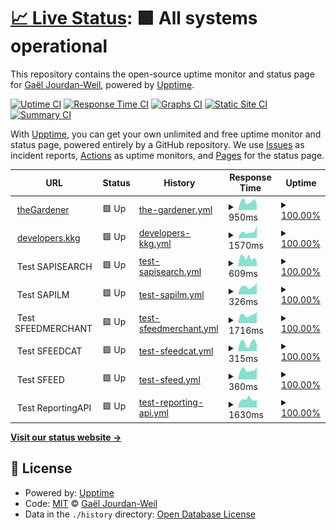 # [📈 Live Status](https://gaeljw.github.io/poc-uptime): <!--live status--> **🟩 All systems operational**

This repository contains the open-source uptime monitor and status page for [Gaël Jourdan-Weil](https://gaeljw.github.io/poc-uptime), powered by [Upptime](https://github.com/upptime/upptime).

[![Uptime CI](https://github.com/gaeljw/poc-uptime/workflows/Uptime%20CI/badge.svg)](https://github.com/gaeljw/poc-uptime/actions?query=workflow%3A%22Uptime+CI%22)
[![Response Time CI](https://github.com/gaeljw/poc-uptime/workflows/Response%20Time%20CI/badge.svg)](https://github.com/gaeljw/poc-uptime/actions?query=workflow%3A%22Response+Time+CI%22)
[![Graphs CI](https://github.com/gaeljw/poc-uptime/workflows/Graphs%20CI/badge.svg)](https://github.com/gaeljw/poc-uptime/actions?query=workflow%3A%22Graphs+CI%22)
[![Static Site CI](https://github.com/gaeljw/poc-uptime/workflows/Static%20Site%20CI/badge.svg)](https://github.com/gaeljw/poc-uptime/actions?query=workflow%3A%22Static+Site+CI%22)
[![Summary CI](https://github.com/gaeljw/poc-uptime/workflows/Summary%20CI/badge.svg)](https://github.com/gaeljw/poc-uptime/actions?query=workflow%3A%22Summary+CI%22)

With [Upptime](https://upptime.js.org), you can get your own unlimited and free uptime monitor and status page, powered entirely by a GitHub repository. We use [Issues](https://github.com/gaeljw/poc-uptime/issues) as incident reports, [Actions](https://github.com/gaeljw/poc-uptime/actions) as uptime monitors, and [Pages](https://gaeljw.github.io/poc-uptime) for the status page.

<!--start: status pages-->
<!-- This summary is generated by Upptime (https://github.com/upptime/upptime) -->
<!-- Do not edit this manually, your changes will be overwritten -->
<!-- prettier-ignore -->
| URL | Status | History | Response Time | Uptime |
| --- | ------ | ------- | ------------- | ------ |
| <img alt="" src="https://icons.duckduckgo.com/ip3/thegardener.kelkoogroup.com.ico" height="13"> [theGardener](https://thegardener.kelkoogroup.com/) | 🟩 Up | [the-gardener.yml](https://github.com/gaeljw/poc-uptime/commits/HEAD/history/the-gardener.yml) | <details><summary><img alt="Response time graph" src="./graphs/the-gardener/response-time-week.png" height="20"> 950ms</summary><br><a href="https://gaeljw.github.io/poc-uptime/history/the-gardener"><img alt="Response time 856" src="https://img.shields.io/endpoint?url=https%3A%2F%2Fraw.githubusercontent.com%2Fgaeljw%2Fpoc-uptime%2FHEAD%2Fapi%2Fthe-gardener%2Fresponse-time.json"></a><br><a href="https://gaeljw.github.io/poc-uptime/history/the-gardener"><img alt="24-hour response time 1237" src="https://img.shields.io/endpoint?url=https%3A%2F%2Fraw.githubusercontent.com%2Fgaeljw%2Fpoc-uptime%2FHEAD%2Fapi%2Fthe-gardener%2Fresponse-time-day.json"></a><br><a href="https://gaeljw.github.io/poc-uptime/history/the-gardener"><img alt="7-day response time 950" src="https://img.shields.io/endpoint?url=https%3A%2F%2Fraw.githubusercontent.com%2Fgaeljw%2Fpoc-uptime%2FHEAD%2Fapi%2Fthe-gardener%2Fresponse-time-week.json"></a><br><a href="https://gaeljw.github.io/poc-uptime/history/the-gardener"><img alt="30-day response time 966" src="https://img.shields.io/endpoint?url=https%3A%2F%2Fraw.githubusercontent.com%2Fgaeljw%2Fpoc-uptime%2FHEAD%2Fapi%2Fthe-gardener%2Fresponse-time-month.json"></a><br><a href="https://gaeljw.github.io/poc-uptime/history/the-gardener"><img alt="1-year response time 844" src="https://img.shields.io/endpoint?url=https%3A%2F%2Fraw.githubusercontent.com%2Fgaeljw%2Fpoc-uptime%2FHEAD%2Fapi%2Fthe-gardener%2Fresponse-time-year.json"></a></details> | <details><summary><a href="https://gaeljw.github.io/poc-uptime/history/the-gardener">100.00%</a></summary><a href="https://gaeljw.github.io/poc-uptime/history/the-gardener"><img alt="All-time uptime 96.79%" src="https://img.shields.io/endpoint?url=https%3A%2F%2Fraw.githubusercontent.com%2Fgaeljw%2Fpoc-uptime%2FHEAD%2Fapi%2Fthe-gardener%2Fuptime.json"></a><br><a href="https://gaeljw.github.io/poc-uptime/history/the-gardener"><img alt="24-hour uptime 100.00%" src="https://img.shields.io/endpoint?url=https%3A%2F%2Fraw.githubusercontent.com%2Fgaeljw%2Fpoc-uptime%2FHEAD%2Fapi%2Fthe-gardener%2Fuptime-day.json"></a><br><a href="https://gaeljw.github.io/poc-uptime/history/the-gardener"><img alt="7-day uptime 100.00%" src="https://img.shields.io/endpoint?url=https%3A%2F%2Fraw.githubusercontent.com%2Fgaeljw%2Fpoc-uptime%2FHEAD%2Fapi%2Fthe-gardener%2Fuptime-week.json"></a><br><a href="https://gaeljw.github.io/poc-uptime/history/the-gardener"><img alt="30-day uptime 100.00%" src="https://img.shields.io/endpoint?url=https%3A%2F%2Fraw.githubusercontent.com%2Fgaeljw%2Fpoc-uptime%2FHEAD%2Fapi%2Fthe-gardener%2Fuptime-month.json"></a><br><a href="https://gaeljw.github.io/poc-uptime/history/the-gardener"><img alt="1-year uptime 99.75%" src="https://img.shields.io/endpoint?url=https%3A%2F%2Fraw.githubusercontent.com%2Fgaeljw%2Fpoc-uptime%2FHEAD%2Fapi%2Fthe-gardener%2Fuptime-year.json"></a></details>
| <img alt="" src="https://icons.duckduckgo.com/ip3/developers.kelkoogroup.com.ico" height="13"> [developers.kkg](https://developers.kelkoogroup.com/) | 🟩 Up | [developers-kkg.yml](https://github.com/gaeljw/poc-uptime/commits/HEAD/history/developers-kkg.yml) | <details><summary><img alt="Response time graph" src="./graphs/developers-kkg/response-time-week.png" height="20"> 1570ms</summary><br><a href="https://gaeljw.github.io/poc-uptime/history/developers-kkg"><img alt="Response time 1412" src="https://img.shields.io/endpoint?url=https%3A%2F%2Fraw.githubusercontent.com%2Fgaeljw%2Fpoc-uptime%2FHEAD%2Fapi%2Fdevelopers-kkg%2Fresponse-time.json"></a><br><a href="https://gaeljw.github.io/poc-uptime/history/developers-kkg"><img alt="24-hour response time 1605" src="https://img.shields.io/endpoint?url=https%3A%2F%2Fraw.githubusercontent.com%2Fgaeljw%2Fpoc-uptime%2FHEAD%2Fapi%2Fdevelopers-kkg%2Fresponse-time-day.json"></a><br><a href="https://gaeljw.github.io/poc-uptime/history/developers-kkg"><img alt="7-day response time 1570" src="https://img.shields.io/endpoint?url=https%3A%2F%2Fraw.githubusercontent.com%2Fgaeljw%2Fpoc-uptime%2FHEAD%2Fapi%2Fdevelopers-kkg%2Fresponse-time-week.json"></a><br><a href="https://gaeljw.github.io/poc-uptime/history/developers-kkg"><img alt="30-day response time 1318" src="https://img.shields.io/endpoint?url=https%3A%2F%2Fraw.githubusercontent.com%2Fgaeljw%2Fpoc-uptime%2FHEAD%2Fapi%2Fdevelopers-kkg%2Fresponse-time-month.json"></a><br><a href="https://gaeljw.github.io/poc-uptime/history/developers-kkg"><img alt="1-year response time 1634" src="https://img.shields.io/endpoint?url=https%3A%2F%2Fraw.githubusercontent.com%2Fgaeljw%2Fpoc-uptime%2FHEAD%2Fapi%2Fdevelopers-kkg%2Fresponse-time-year.json"></a></details> | <details><summary><a href="https://gaeljw.github.io/poc-uptime/history/developers-kkg">100.00%</a></summary><a href="https://gaeljw.github.io/poc-uptime/history/developers-kkg"><img alt="All-time uptime 91.01%" src="https://img.shields.io/endpoint?url=https%3A%2F%2Fraw.githubusercontent.com%2Fgaeljw%2Fpoc-uptime%2FHEAD%2Fapi%2Fdevelopers-kkg%2Fuptime.json"></a><br><a href="https://gaeljw.github.io/poc-uptime/history/developers-kkg"><img alt="24-hour uptime 100.00%" src="https://img.shields.io/endpoint?url=https%3A%2F%2Fraw.githubusercontent.com%2Fgaeljw%2Fpoc-uptime%2FHEAD%2Fapi%2Fdevelopers-kkg%2Fuptime-day.json"></a><br><a href="https://gaeljw.github.io/poc-uptime/history/developers-kkg"><img alt="7-day uptime 100.00%" src="https://img.shields.io/endpoint?url=https%3A%2F%2Fraw.githubusercontent.com%2Fgaeljw%2Fpoc-uptime%2FHEAD%2Fapi%2Fdevelopers-kkg%2Fuptime-week.json"></a><br><a href="https://gaeljw.github.io/poc-uptime/history/developers-kkg"><img alt="30-day uptime 100.00%" src="https://img.shields.io/endpoint?url=https%3A%2F%2Fraw.githubusercontent.com%2Fgaeljw%2Fpoc-uptime%2FHEAD%2Fapi%2Fdevelopers-kkg%2Fuptime-month.json"></a><br><a href="https://gaeljw.github.io/poc-uptime/history/developers-kkg"><img alt="1-year uptime 88.56%" src="https://img.shields.io/endpoint?url=https%3A%2F%2Fraw.githubusercontent.com%2Fgaeljw%2Fpoc-uptime%2FHEAD%2Fapi%2Fdevelopers-kkg%2Fuptime-year.json"></a></details>
| <img alt="" src="https://icons.duckduckgo.com/ip3/null.ico" height="13"> Test SAPISEARCH | 🟩 Up | [test-sapisearch.yml](https://github.com/gaeljw/poc-uptime/commits/HEAD/history/test-sapisearch.yml) | <details><summary><img alt="Response time graph" src="./graphs/test-sapisearch/response-time-week.png" height="20"> 609ms</summary><br><a href="https://gaeljw.github.io/poc-uptime/history/test-sapisearch"><img alt="Response time 553" src="https://img.shields.io/endpoint?url=https%3A%2F%2Fraw.githubusercontent.com%2Fgaeljw%2Fpoc-uptime%2FHEAD%2Fapi%2Ftest-sapisearch%2Fresponse-time.json"></a><br><a href="https://gaeljw.github.io/poc-uptime/history/test-sapisearch"><img alt="24-hour response time 900" src="https://img.shields.io/endpoint?url=https%3A%2F%2Fraw.githubusercontent.com%2Fgaeljw%2Fpoc-uptime%2FHEAD%2Fapi%2Ftest-sapisearch%2Fresponse-time-day.json"></a><br><a href="https://gaeljw.github.io/poc-uptime/history/test-sapisearch"><img alt="7-day response time 609" src="https://img.shields.io/endpoint?url=https%3A%2F%2Fraw.githubusercontent.com%2Fgaeljw%2Fpoc-uptime%2FHEAD%2Fapi%2Ftest-sapisearch%2Fresponse-time-week.json"></a><br><a href="https://gaeljw.github.io/poc-uptime/history/test-sapisearch"><img alt="30-day response time 561" src="https://img.shields.io/endpoint?url=https%3A%2F%2Fraw.githubusercontent.com%2Fgaeljw%2Fpoc-uptime%2FHEAD%2Fapi%2Ftest-sapisearch%2Fresponse-time-month.json"></a><br><a href="https://gaeljw.github.io/poc-uptime/history/test-sapisearch"><img alt="1-year response time 541" src="https://img.shields.io/endpoint?url=https%3A%2F%2Fraw.githubusercontent.com%2Fgaeljw%2Fpoc-uptime%2FHEAD%2Fapi%2Ftest-sapisearch%2Fresponse-time-year.json"></a></details> | <details><summary><a href="https://gaeljw.github.io/poc-uptime/history/test-sapisearch">100.00%</a></summary><a href="https://gaeljw.github.io/poc-uptime/history/test-sapisearch"><img alt="All-time uptime 99.45%" src="https://img.shields.io/endpoint?url=https%3A%2F%2Fraw.githubusercontent.com%2Fgaeljw%2Fpoc-uptime%2FHEAD%2Fapi%2Ftest-sapisearch%2Fuptime.json"></a><br><a href="https://gaeljw.github.io/poc-uptime/history/test-sapisearch"><img alt="24-hour uptime 100.00%" src="https://img.shields.io/endpoint?url=https%3A%2F%2Fraw.githubusercontent.com%2Fgaeljw%2Fpoc-uptime%2FHEAD%2Fapi%2Ftest-sapisearch%2Fuptime-day.json"></a><br><a href="https://gaeljw.github.io/poc-uptime/history/test-sapisearch"><img alt="7-day uptime 100.00%" src="https://img.shields.io/endpoint?url=https%3A%2F%2Fraw.githubusercontent.com%2Fgaeljw%2Fpoc-uptime%2FHEAD%2Fapi%2Ftest-sapisearch%2Fuptime-week.json"></a><br><a href="https://gaeljw.github.io/poc-uptime/history/test-sapisearch"><img alt="30-day uptime 99.89%" src="https://img.shields.io/endpoint?url=https%3A%2F%2Fraw.githubusercontent.com%2Fgaeljw%2Fpoc-uptime%2FHEAD%2Fapi%2Ftest-sapisearch%2Fuptime-month.json"></a><br><a href="https://gaeljw.github.io/poc-uptime/history/test-sapisearch"><img alt="1-year uptime 99.90%" src="https://img.shields.io/endpoint?url=https%3A%2F%2Fraw.githubusercontent.com%2Fgaeljw%2Fpoc-uptime%2FHEAD%2Fapi%2Ftest-sapisearch%2Fuptime-year.json"></a></details>
| <img alt="" src="https://icons.duckduckgo.com/ip3/null.ico" height="13"> Test SAPILM | 🟩 Up | [test-sapilm.yml](https://github.com/gaeljw/poc-uptime/commits/HEAD/history/test-sapilm.yml) | <details><summary><img alt="Response time graph" src="./graphs/test-sapilm/response-time-week.png" height="20"> 326ms</summary><br><a href="https://gaeljw.github.io/poc-uptime/history/test-sapilm"><img alt="Response time 286" src="https://img.shields.io/endpoint?url=https%3A%2F%2Fraw.githubusercontent.com%2Fgaeljw%2Fpoc-uptime%2FHEAD%2Fapi%2Ftest-sapilm%2Fresponse-time.json"></a><br><a href="https://gaeljw.github.io/poc-uptime/history/test-sapilm"><img alt="24-hour response time 361" src="https://img.shields.io/endpoint?url=https%3A%2F%2Fraw.githubusercontent.com%2Fgaeljw%2Fpoc-uptime%2FHEAD%2Fapi%2Ftest-sapilm%2Fresponse-time-day.json"></a><br><a href="https://gaeljw.github.io/poc-uptime/history/test-sapilm"><img alt="7-day response time 326" src="https://img.shields.io/endpoint?url=https%3A%2F%2Fraw.githubusercontent.com%2Fgaeljw%2Fpoc-uptime%2FHEAD%2Fapi%2Ftest-sapilm%2Fresponse-time-week.json"></a><br><a href="https://gaeljw.github.io/poc-uptime/history/test-sapilm"><img alt="30-day response time 282" src="https://img.shields.io/endpoint?url=https%3A%2F%2Fraw.githubusercontent.com%2Fgaeljw%2Fpoc-uptime%2FHEAD%2Fapi%2Ftest-sapilm%2Fresponse-time-month.json"></a><br><a href="https://gaeljw.github.io/poc-uptime/history/test-sapilm"><img alt="1-year response time 288" src="https://img.shields.io/endpoint?url=https%3A%2F%2Fraw.githubusercontent.com%2Fgaeljw%2Fpoc-uptime%2FHEAD%2Fapi%2Ftest-sapilm%2Fresponse-time-year.json"></a></details> | <details><summary><a href="https://gaeljw.github.io/poc-uptime/history/test-sapilm">100.00%</a></summary><a href="https://gaeljw.github.io/poc-uptime/history/test-sapilm"><img alt="All-time uptime 99.35%" src="https://img.shields.io/endpoint?url=https%3A%2F%2Fraw.githubusercontent.com%2Fgaeljw%2Fpoc-uptime%2FHEAD%2Fapi%2Ftest-sapilm%2Fuptime.json"></a><br><a href="https://gaeljw.github.io/poc-uptime/history/test-sapilm"><img alt="24-hour uptime 100.00%" src="https://img.shields.io/endpoint?url=https%3A%2F%2Fraw.githubusercontent.com%2Fgaeljw%2Fpoc-uptime%2FHEAD%2Fapi%2Ftest-sapilm%2Fuptime-day.json"></a><br><a href="https://gaeljw.github.io/poc-uptime/history/test-sapilm"><img alt="7-day uptime 100.00%" src="https://img.shields.io/endpoint?url=https%3A%2F%2Fraw.githubusercontent.com%2Fgaeljw%2Fpoc-uptime%2FHEAD%2Fapi%2Ftest-sapilm%2Fuptime-week.json"></a><br><a href="https://gaeljw.github.io/poc-uptime/history/test-sapilm"><img alt="30-day uptime 99.89%" src="https://img.shields.io/endpoint?url=https%3A%2F%2Fraw.githubusercontent.com%2Fgaeljw%2Fpoc-uptime%2FHEAD%2Fapi%2Ftest-sapilm%2Fuptime-month.json"></a><br><a href="https://gaeljw.github.io/poc-uptime/history/test-sapilm"><img alt="1-year uptime 99.90%" src="https://img.shields.io/endpoint?url=https%3A%2F%2Fraw.githubusercontent.com%2Fgaeljw%2Fpoc-uptime%2FHEAD%2Fapi%2Ftest-sapilm%2Fuptime-year.json"></a></details>
| <img alt="" src="https://icons.duckduckgo.com/ip3/null.ico" height="13"> Test SFEEDMERCHANT | 🟩 Up | [test-sfeedmerchant.yml](https://github.com/gaeljw/poc-uptime/commits/HEAD/history/test-sfeedmerchant.yml) | <details><summary><img alt="Response time graph" src="./graphs/test-sfeedmerchant/response-time-week.png" height="20"> 1716ms</summary><br><a href="https://gaeljw.github.io/poc-uptime/history/test-sfeedmerchant"><img alt="Response time 1184" src="https://img.shields.io/endpoint?url=https%3A%2F%2Fraw.githubusercontent.com%2Fgaeljw%2Fpoc-uptime%2FHEAD%2Fapi%2Ftest-sfeedmerchant%2Fresponse-time.json"></a><br><a href="https://gaeljw.github.io/poc-uptime/history/test-sfeedmerchant"><img alt="24-hour response time 2175" src="https://img.shields.io/endpoint?url=https%3A%2F%2Fraw.githubusercontent.com%2Fgaeljw%2Fpoc-uptime%2FHEAD%2Fapi%2Ftest-sfeedmerchant%2Fresponse-time-day.json"></a><br><a href="https://gaeljw.github.io/poc-uptime/history/test-sfeedmerchant"><img alt="7-day response time 1716" src="https://img.shields.io/endpoint?url=https%3A%2F%2Fraw.githubusercontent.com%2Fgaeljw%2Fpoc-uptime%2FHEAD%2Fapi%2Ftest-sfeedmerchant%2Fresponse-time-week.json"></a><br><a href="https://gaeljw.github.io/poc-uptime/history/test-sfeedmerchant"><img alt="30-day response time 2198" src="https://img.shields.io/endpoint?url=https%3A%2F%2Fraw.githubusercontent.com%2Fgaeljw%2Fpoc-uptime%2FHEAD%2Fapi%2Ftest-sfeedmerchant%2Fresponse-time-month.json"></a><br><a href="https://gaeljw.github.io/poc-uptime/history/test-sfeedmerchant"><img alt="1-year response time 1335" src="https://img.shields.io/endpoint?url=https%3A%2F%2Fraw.githubusercontent.com%2Fgaeljw%2Fpoc-uptime%2FHEAD%2Fapi%2Ftest-sfeedmerchant%2Fresponse-time-year.json"></a></details> | <details><summary><a href="https://gaeljw.github.io/poc-uptime/history/test-sfeedmerchant">100.00%</a></summary><a href="https://gaeljw.github.io/poc-uptime/history/test-sfeedmerchant"><img alt="All-time uptime 98.90%" src="https://img.shields.io/endpoint?url=https%3A%2F%2Fraw.githubusercontent.com%2Fgaeljw%2Fpoc-uptime%2FHEAD%2Fapi%2Ftest-sfeedmerchant%2Fuptime.json"></a><br><a href="https://gaeljw.github.io/poc-uptime/history/test-sfeedmerchant"><img alt="24-hour uptime 100.00%" src="https://img.shields.io/endpoint?url=https%3A%2F%2Fraw.githubusercontent.com%2Fgaeljw%2Fpoc-uptime%2FHEAD%2Fapi%2Ftest-sfeedmerchant%2Fuptime-day.json"></a><br><a href="https://gaeljw.github.io/poc-uptime/history/test-sfeedmerchant"><img alt="7-day uptime 100.00%" src="https://img.shields.io/endpoint?url=https%3A%2F%2Fraw.githubusercontent.com%2Fgaeljw%2Fpoc-uptime%2FHEAD%2Fapi%2Ftest-sfeedmerchant%2Fuptime-week.json"></a><br><a href="https://gaeljw.github.io/poc-uptime/history/test-sfeedmerchant"><img alt="30-day uptime 98.17%" src="https://img.shields.io/endpoint?url=https%3A%2F%2Fraw.githubusercontent.com%2Fgaeljw%2Fpoc-uptime%2FHEAD%2Fapi%2Ftest-sfeedmerchant%2Fuptime-month.json"></a><br><a href="https://gaeljw.github.io/poc-uptime/history/test-sfeedmerchant"><img alt="1-year uptime 99.70%" src="https://img.shields.io/endpoint?url=https%3A%2F%2Fraw.githubusercontent.com%2Fgaeljw%2Fpoc-uptime%2FHEAD%2Fapi%2Ftest-sfeedmerchant%2Fuptime-year.json"></a></details>
| <img alt="" src="https://icons.duckduckgo.com/ip3/null.ico" height="13"> Test SFEEDCAT | 🟩 Up | [test-sfeedcat.yml](https://github.com/gaeljw/poc-uptime/commits/HEAD/history/test-sfeedcat.yml) | <details><summary><img alt="Response time graph" src="./graphs/test-sfeedcat/response-time-week.png" height="20"> 315ms</summary><br><a href="https://gaeljw.github.io/poc-uptime/history/test-sfeedcat"><img alt="Response time 287" src="https://img.shields.io/endpoint?url=https%3A%2F%2Fraw.githubusercontent.com%2Fgaeljw%2Fpoc-uptime%2FHEAD%2Fapi%2Ftest-sfeedcat%2Fresponse-time.json"></a><br><a href="https://gaeljw.github.io/poc-uptime/history/test-sfeedcat"><img alt="24-hour response time 311" src="https://img.shields.io/endpoint?url=https%3A%2F%2Fraw.githubusercontent.com%2Fgaeljw%2Fpoc-uptime%2FHEAD%2Fapi%2Ftest-sfeedcat%2Fresponse-time-day.json"></a><br><a href="https://gaeljw.github.io/poc-uptime/history/test-sfeedcat"><img alt="7-day response time 315" src="https://img.shields.io/endpoint?url=https%3A%2F%2Fraw.githubusercontent.com%2Fgaeljw%2Fpoc-uptime%2FHEAD%2Fapi%2Ftest-sfeedcat%2Fresponse-time-week.json"></a><br><a href="https://gaeljw.github.io/poc-uptime/history/test-sfeedcat"><img alt="30-day response time 302" src="https://img.shields.io/endpoint?url=https%3A%2F%2Fraw.githubusercontent.com%2Fgaeljw%2Fpoc-uptime%2FHEAD%2Fapi%2Ftest-sfeedcat%2Fresponse-time-month.json"></a><br><a href="https://gaeljw.github.io/poc-uptime/history/test-sfeedcat"><img alt="1-year response time 266" src="https://img.shields.io/endpoint?url=https%3A%2F%2Fraw.githubusercontent.com%2Fgaeljw%2Fpoc-uptime%2FHEAD%2Fapi%2Ftest-sfeedcat%2Fresponse-time-year.json"></a></details> | <details><summary><a href="https://gaeljw.github.io/poc-uptime/history/test-sfeedcat">100.00%</a></summary><a href="https://gaeljw.github.io/poc-uptime/history/test-sfeedcat"><img alt="All-time uptime 99.18%" src="https://img.shields.io/endpoint?url=https%3A%2F%2Fraw.githubusercontent.com%2Fgaeljw%2Fpoc-uptime%2FHEAD%2Fapi%2Ftest-sfeedcat%2Fuptime.json"></a><br><a href="https://gaeljw.github.io/poc-uptime/history/test-sfeedcat"><img alt="24-hour uptime 100.00%" src="https://img.shields.io/endpoint?url=https%3A%2F%2Fraw.githubusercontent.com%2Fgaeljw%2Fpoc-uptime%2FHEAD%2Fapi%2Ftest-sfeedcat%2Fuptime-day.json"></a><br><a href="https://gaeljw.github.io/poc-uptime/history/test-sfeedcat"><img alt="7-day uptime 100.00%" src="https://img.shields.io/endpoint?url=https%3A%2F%2Fraw.githubusercontent.com%2Fgaeljw%2Fpoc-uptime%2FHEAD%2Fapi%2Ftest-sfeedcat%2Fuptime-week.json"></a><br><a href="https://gaeljw.github.io/poc-uptime/history/test-sfeedcat"><img alt="30-day uptime 99.55%" src="https://img.shields.io/endpoint?url=https%3A%2F%2Fraw.githubusercontent.com%2Fgaeljw%2Fpoc-uptime%2FHEAD%2Fapi%2Ftest-sfeedcat%2Fuptime-month.json"></a><br><a href="https://gaeljw.github.io/poc-uptime/history/test-sfeedcat"><img alt="1-year uptime 99.85%" src="https://img.shields.io/endpoint?url=https%3A%2F%2Fraw.githubusercontent.com%2Fgaeljw%2Fpoc-uptime%2FHEAD%2Fapi%2Ftest-sfeedcat%2Fuptime-year.json"></a></details>
| <img alt="" src="https://icons.duckduckgo.com/ip3/null.ico" height="13"> Test SFEED | 🟩 Up | [test-sfeed.yml](https://github.com/gaeljw/poc-uptime/commits/HEAD/history/test-sfeed.yml) | <details><summary><img alt="Response time graph" src="./graphs/test-sfeed/response-time-week.png" height="20"> 360ms</summary><br><a href="https://gaeljw.github.io/poc-uptime/history/test-sfeed"><img alt="Response time 718" src="https://img.shields.io/endpoint?url=https%3A%2F%2Fraw.githubusercontent.com%2Fgaeljw%2Fpoc-uptime%2FHEAD%2Fapi%2Ftest-sfeed%2Fresponse-time.json"></a><br><a href="https://gaeljw.github.io/poc-uptime/history/test-sfeed"><img alt="24-hour response time 453" src="https://img.shields.io/endpoint?url=https%3A%2F%2Fraw.githubusercontent.com%2Fgaeljw%2Fpoc-uptime%2FHEAD%2Fapi%2Ftest-sfeed%2Fresponse-time-day.json"></a><br><a href="https://gaeljw.github.io/poc-uptime/history/test-sfeed"><img alt="7-day response time 360" src="https://img.shields.io/endpoint?url=https%3A%2F%2Fraw.githubusercontent.com%2Fgaeljw%2Fpoc-uptime%2FHEAD%2Fapi%2Ftest-sfeed%2Fresponse-time-week.json"></a><br><a href="https://gaeljw.github.io/poc-uptime/history/test-sfeed"><img alt="30-day response time 1527" src="https://img.shields.io/endpoint?url=https%3A%2F%2Fraw.githubusercontent.com%2Fgaeljw%2Fpoc-uptime%2FHEAD%2Fapi%2Ftest-sfeed%2Fresponse-time-month.json"></a><br><a href="https://gaeljw.github.io/poc-uptime/history/test-sfeed"><img alt="1-year response time 687" src="https://img.shields.io/endpoint?url=https%3A%2F%2Fraw.githubusercontent.com%2Fgaeljw%2Fpoc-uptime%2FHEAD%2Fapi%2Ftest-sfeed%2Fresponse-time-year.json"></a></details> | <details><summary><a href="https://gaeljw.github.io/poc-uptime/history/test-sfeed">100.00%</a></summary><a href="https://gaeljw.github.io/poc-uptime/history/test-sfeed"><img alt="All-time uptime 99.07%" src="https://img.shields.io/endpoint?url=https%3A%2F%2Fraw.githubusercontent.com%2Fgaeljw%2Fpoc-uptime%2FHEAD%2Fapi%2Ftest-sfeed%2Fuptime.json"></a><br><a href="https://gaeljw.github.io/poc-uptime/history/test-sfeed"><img alt="24-hour uptime 100.00%" src="https://img.shields.io/endpoint?url=https%3A%2F%2Fraw.githubusercontent.com%2Fgaeljw%2Fpoc-uptime%2FHEAD%2Fapi%2Ftest-sfeed%2Fuptime-day.json"></a><br><a href="https://gaeljw.github.io/poc-uptime/history/test-sfeed"><img alt="7-day uptime 100.00%" src="https://img.shields.io/endpoint?url=https%3A%2F%2Fraw.githubusercontent.com%2Fgaeljw%2Fpoc-uptime%2FHEAD%2Fapi%2Ftest-sfeed%2Fuptime-week.json"></a><br><a href="https://gaeljw.github.io/poc-uptime/history/test-sfeed"><img alt="30-day uptime 98.79%" src="https://img.shields.io/endpoint?url=https%3A%2F%2Fraw.githubusercontent.com%2Fgaeljw%2Fpoc-uptime%2FHEAD%2Fapi%2Ftest-sfeed%2Fuptime-month.json"></a><br><a href="https://gaeljw.github.io/poc-uptime/history/test-sfeed"><img alt="1-year uptime 99.74%" src="https://img.shields.io/endpoint?url=https%3A%2F%2Fraw.githubusercontent.com%2Fgaeljw%2Fpoc-uptime%2FHEAD%2Fapi%2Ftest-sfeed%2Fuptime-year.json"></a></details>
| <img alt="" src="https://icons.duckduckgo.com/ip3/null.ico" height="13"> Test ReportingAPI | 🟩 Up | [test-reporting-api.yml](https://github.com/gaeljw/poc-uptime/commits/HEAD/history/test-reporting-api.yml) | <details><summary><img alt="Response time graph" src="./graphs/test-reporting-api/response-time-week.png" height="20"> 1630ms</summary><br><a href="https://gaeljw.github.io/poc-uptime/history/test-reporting-api"><img alt="Response time 1969" src="https://img.shields.io/endpoint?url=https%3A%2F%2Fraw.githubusercontent.com%2Fgaeljw%2Fpoc-uptime%2FHEAD%2Fapi%2Ftest-reporting-api%2Fresponse-time.json"></a><br><a href="https://gaeljw.github.io/poc-uptime/history/test-reporting-api"><img alt="24-hour response time 1504" src="https://img.shields.io/endpoint?url=https%3A%2F%2Fraw.githubusercontent.com%2Fgaeljw%2Fpoc-uptime%2FHEAD%2Fapi%2Ftest-reporting-api%2Fresponse-time-day.json"></a><br><a href="https://gaeljw.github.io/poc-uptime/history/test-reporting-api"><img alt="7-day response time 1630" src="https://img.shields.io/endpoint?url=https%3A%2F%2Fraw.githubusercontent.com%2Fgaeljw%2Fpoc-uptime%2FHEAD%2Fapi%2Ftest-reporting-api%2Fresponse-time-week.json"></a><br><a href="https://gaeljw.github.io/poc-uptime/history/test-reporting-api"><img alt="30-day response time 2063" src="https://img.shields.io/endpoint?url=https%3A%2F%2Fraw.githubusercontent.com%2Fgaeljw%2Fpoc-uptime%2FHEAD%2Fapi%2Ftest-reporting-api%2Fresponse-time-month.json"></a><br><a href="https://gaeljw.github.io/poc-uptime/history/test-reporting-api"><img alt="1-year response time 1969" src="https://img.shields.io/endpoint?url=https%3A%2F%2Fraw.githubusercontent.com%2Fgaeljw%2Fpoc-uptime%2FHEAD%2Fapi%2Ftest-reporting-api%2Fresponse-time-year.json"></a></details> | <details><summary><a href="https://gaeljw.github.io/poc-uptime/history/test-reporting-api">100.00%</a></summary><a href="https://gaeljw.github.io/poc-uptime/history/test-reporting-api"><img alt="All-time uptime 96.91%" src="https://img.shields.io/endpoint?url=https%3A%2F%2Fraw.githubusercontent.com%2Fgaeljw%2Fpoc-uptime%2FHEAD%2Fapi%2Ftest-reporting-api%2Fuptime.json"></a><br><a href="https://gaeljw.github.io/poc-uptime/history/test-reporting-api"><img alt="24-hour uptime 100.00%" src="https://img.shields.io/endpoint?url=https%3A%2F%2Fraw.githubusercontent.com%2Fgaeljw%2Fpoc-uptime%2FHEAD%2Fapi%2Ftest-reporting-api%2Fuptime-day.json"></a><br><a href="https://gaeljw.github.io/poc-uptime/history/test-reporting-api"><img alt="7-day uptime 100.00%" src="https://img.shields.io/endpoint?url=https%3A%2F%2Fraw.githubusercontent.com%2Fgaeljw%2Fpoc-uptime%2FHEAD%2Fapi%2Ftest-reporting-api%2Fuptime-week.json"></a><br><a href="https://gaeljw.github.io/poc-uptime/history/test-reporting-api"><img alt="30-day uptime 97.56%" src="https://img.shields.io/endpoint?url=https%3A%2F%2Fraw.githubusercontent.com%2Fgaeljw%2Fpoc-uptime%2FHEAD%2Fapi%2Ftest-reporting-api%2Fuptime-month.json"></a><br><a href="https://gaeljw.github.io/poc-uptime/history/test-reporting-api"><img alt="1-year uptime 96.91%" src="https://img.shields.io/endpoint?url=https%3A%2F%2Fraw.githubusercontent.com%2Fgaeljw%2Fpoc-uptime%2FHEAD%2Fapi%2Ftest-reporting-api%2Fuptime-year.json"></a></details>

<!--end: status pages-->

[**Visit our status website →**](https://gaeljw.github.io/poc-uptime)

## 📄 License

- Powered by: [Upptime](https://github.com/upptime/upptime)
- Code: [MIT](./LICENSE) © [Gaël Jourdan-Weil](https://gaeljw.github.io/poc-uptime)
- Data in the `./history` directory: [Open Database License](https://opendatacommons.org/licenses/odbl/1-0/)
